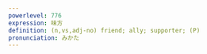```yaml
---
powerlevel: 776
expression: 味方
definition: (n,vs,adj-no) friend; ally; supporter; (P)
pronunciation: みかた
---
```

